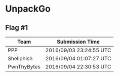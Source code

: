 # UnpackGo

## Flag #1

|Team|Submission Time|
|------------|------------------|
|PPP|2016/09/03 23:24:55 UTC|
|Shellphish|2016/09/04 01:07:27 UTC|
|PwnThyBytes|2016/09/04 22:30:53 UTC|

